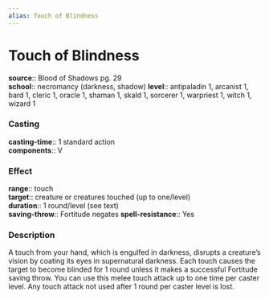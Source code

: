 ```yaml
---
alias: Touch of Blindness
---
```


# Touch of Blindness 

**source**:: Blood of Shadows pg. 29  
**school**:: necromancy (darkness, shadow)
**level**:: antipaladin 1, arcanist 1, bard 1, cleric 1, oracle 1, shaman 1, skald 1, sorcerer 1, warpriest 1, witch 1, wizard 1

### Casting 

**casting-time**:: 1 standard action  
**components**:: V

### Effect 

**range**:: touch  
**target**:: creature or creatures touched (up to one/level)  
**duration**:: 1 round/level (see text)  
**saving-throw**:: Fortitude negates
**spell-resistance**:: Yes

### Description 

A touch from your hand, which is engulfed in darkness, disrupts a creature’s vision by coating its eyes in supernatural darkness. Each touch causes the target to become blinded for 1 round unless it makes a successful Fortitude saving throw. You can use this melee touch attack up to one time per caster level. Any touch attack not used after 1 round per caster level is lost.
